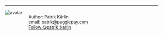 <hr />
<div>
   <div style="float: left;">
      <img alt="avatar" src="https://secure.gravatar.com/avatar/d7e5aaa6813cde9cbd0005a2cf2b56f1?d=https://d3levm2kxut31z.cloudfront.net/assets/blank-mugshot-112e2e92d74b7344b8be3630bbccc5da.png" />
   </div>
<div style="float: left; margin-left: 20px;">
<p style="font-wight: bold;">Author: Patrik Kårlin
   <br />
   email: <a href="mailto: patrik@pugglepay.com">patrik@pugglepay.com</a>
   <br />
   <a href="https://twitter.com/patrik_karlin" class="twitter-follow-button" data-show-count="false" data-size="large">Follow @patrik_karlin</a>
   <script>!function(d,s,id){var js,fjs=d.getElementsByTagName(s)[0],p=/^http:/.test(d.location)?'http':'https';if(!d.getElementById(id)){js=d.createElement(s);js.id=id;js.src=p+'://platform.twitter.com/widgets.js';fjs.parentNode.insertBefore(js,fjs);}}(document, 'script', 'twitter-wjs');</script>
</p>
</div>
</div>
